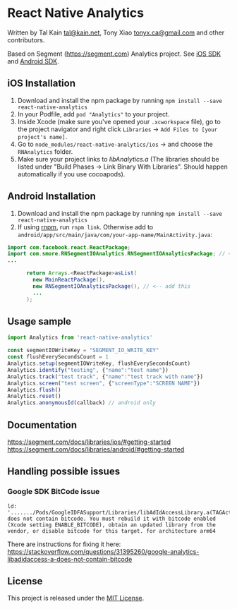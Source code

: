 # React Native Analytics

Written by Tal Kain <tal@kain.net>, Tony Xiao <tonyx.ca@gmail.com> and other contributors.

Based on Segment (https://segment.com) Analytics project.
See [iOS SDK](https://github.com/segmentio/analytics-ios) and [Android SDK](https://github.com/segmentio/analytics-android).


## iOS Installation
1. Download and install the npm package by running `npm install --save react-native-analytics`
2. In your Podfile, add `pod "Analytics"` to your project.
3. Inside Xcode (make sure you've opened your `.xcworkspace` file), go to the project navigator and right click `Libraries` -> `Add Files to [your project's name]`.
4. Go to `node_modules/react-native-analytics/ios` -> and choose the `RNAnalytics` folder.
5. Make sure your project links to *libAnalytics.a* (The libraries should be listed under "Build Phases -> Link Binary With Libraries". Should happen automatically if you use cocoapods).

## Android Installation
1. Download and install the npm package by running `npm install --save react-native-analytics`
2. If using [rnpm](https://github.com/rnpm/rnpm), run `rnpm link`. Otherwise add to `android/app/src/main/java/com/your-app-name/MainActivity.java`:

```java
import com.facebook.react.ReactPackage;
import com.smore.RNSegmentIOAnalytics.RNSegmentIOAnalyticsPackage; // <-- add this
...

      return Arrays.<ReactPackage>asList(
        new MainReactPackage(),
        new RNSegmentIOAnalyticsPackage(), // <-- add this
        ...
      );
```

## Usage sample
```javascript
import Analytics from 'react-native-analytics'

const segmentIOWriteKey = "SEGMENT_IO_WRITE_KEY"
const flushEverySecondsCount = 1
Analytics.setup(segmentIOWriteKey, flushEverySecondsCount)
Analytics.identify("testing", {"name":"test name"})
Analytics.track("test track", {"name":"test track with name"})
Analytics.screen("test screen", {"screenType":"SCREEN NAME"})
Analytics.flush()
Analytics.reset()
Analytics.anonymousId(callback) // android only
```

## Documentation
https://segment.com/docs/libraries/ios/#getting-started
https://segment.com/docs/libraries/android/#getting-started

## Handling possible issues
### Google SDK BitCode issue
```
ld: '......./Pods/GoogleIDFASupport/Libraries/libAdIdAccessLibrary.a(TAGActualAdIdAccess.o)' does not contain bitcode. You must rebuild it with bitcode enabled (Xcode setting ENABLE_BITCODE), obtain an updated library from the vendor, or disable bitcode for this target. for architecture arm64
```
There are instructions for fixing it here: https://stackoverflow.com/questions/31395260/google-analytics-libadidaccess-a-does-not-contain-bitcode

## License

This project is released under the [MIT License](http://www.opensource.org/licenses/MIT).
